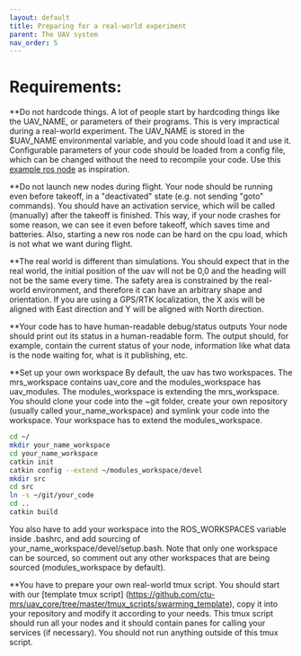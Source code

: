 ```yaml
---
layout: default
title: Preparing for a real-world experiment
parent: The UAV system
nav_order: 5
---
```


# Requirements:
**Do not hardcode things.
A lot of people start by hardcoding things like the UAV_NAME, or parameters of their programs. This is very impractical during a real-world experiment. The UAV_NAME is stored in the $UAV_NAME environmental variable, and you code should load it and use it. Configurable parameters of your code should be loaded from a config file, which can be changed without the need to recompile your code. Use this [example ros node](https://github.com/ctu-mrs/example_ros_uav) as inspiration.

**Do not launch new nodes during flight.
Your node should be running even before takeoff, in a "deactivated" state (e.g. not sending "goto" commands). You should have an activation service, which will be called (manually) after the takeoff is finished. This way, if your node crashes for some reason, we can see it even before takeoff, which saves time and batteries. Also, starting a new ros node can be hard on the cpu load, which is not what we want during flight.

**The real world is different than simulations.
You should expect that in the real world, the initial position of the uav will not be 0,0 and the heading will not be the same every time. The safety area is constrained by the real-world environment, and therefore it can have an arbitrary shape and orientation. If you are using a GPS/RTK localization, the X axis will be aligned with East direction and Y will be aligned with North direction. 

**Your code has to have human-readable debug/status outputs
Your node should print out its status in a human-readable form. The output should, for example, contain the current status of your node, information like what data is the node waiting for, what is it publishing, etc.

**Set up your own workspace
By default, the uav has two workspaces. The mrs_workspace contains uav_core and the modules_workspace has uav_modules. The modules_workspace is extending the mrs_workspace. You should clone your code into the ~git folder, create your own repository (usually called your_name_workspace) and symlink your code into the workspace. Your workspace has to extend the modules_workspace.

```bash
cd ~/
mkdir your_name_workspace
cd your_name_workspace
catkin init
catkin config --extend ~/modules_workspace/devel
mkdir src
cd src
ln -s ~/git/your_code
cd ..
catkin build
```

You also have to add your workspace into the ROS_WORKSPACES variable inside .bashrc, and add sourcing of your_name_workspace/devel/setup.bash. Note that only one workspace can be sourced, so comment out any other workspaces that are being sourced (modules_workspace by default).

**You have to prepare your own real-world tmux script.
You should start with our [template tmux script] (https://github.com/ctu-mrs/uav_core/tree/master/tmux_scripts/swarming_template), copy it into your repository and modify it according to your needs. This tmux script should run all your nodes and it should contain panes for calling your services (if necessary). You should not run anything outside of this tmux script.
